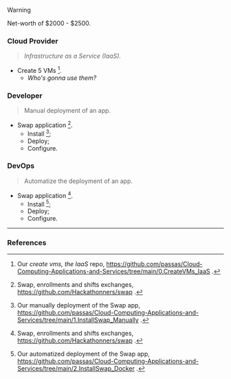 > [!WARNING]
> Net-worth of $2000 - $2500.

### Cloud Provider
> *Infrastructure as a Service (IaaS).*
  - Create 5 VMs [^1].
    - *Who's gonna use them?*

### Developer
> Manual deployment of an app.
  - Swap application [^2].
    - Install [^3]; 
    - Deploy;
    - Configure.
   
### DevOps
> Automatize the deployment of an app.
  - Swap application [^2].
    - Install [^4]; 
    - Deploy;
    - Configure.

<hr>


### References

[^1]: Our *create vms, the IaaS* repo, https://github.com/passas/Cloud-Computing-Applications-and-Services/tree/main/0.CreateVMs_IaaS .

[^2]: Swap, enrollments and shifts exchanges, https://github.com/Hackathonners/swap .

[^3]: Our manually deployment of the Swap app, https://github.com/passas/Cloud-Computing-Applications-and-Services/tree/main/1.InstallSwap_Manually .

[^4]: Our automatized deployment of the Swap app, https://github.com/passas/Cloud-Computing-Applications-and-Services/tree/main/2.InstallSwap_Docker .
